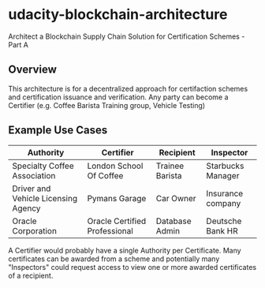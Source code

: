 # udacity-blockchain-architecture
Architect a Blockchain Supply Chain Solution for Certification Schemes - Part A

## Overview
This architecture is for a decentralized approach for certifaction schemes and certification issuance and verification.
Any party can become a Certifier (e.g. Coffee Barista Training group, Vehicle Testing)

## Example Use Cases
| Authority                         | Certifier                   | Recipient     | Inspector         |
|-----------------------------------|-----------------------------|---------------|-------------------|
|Specialty Coffee Association       |London School Of Coffee      |Trainee Barista| Starbucks Manager |
|Driver and Vehicle Licensing Agency|Pymans Garage                |Car Owner      | Insurance company |
|Oracle Corporation                 |Oracle Certified Professional|Database Admin | Deutsche Bank HR  |

A Certifier would probably have a single Authority per Certificate.  Many certificates can be awarded from a scheme and potentially many "Inspectors" could request access to view one or more awarded certificates of a recipient.
